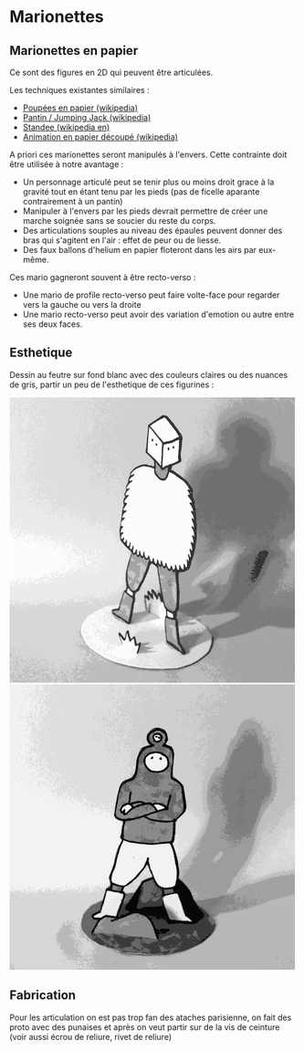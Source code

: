 # Marionettes

## Marionettes en papier

Ce sont des figures en 2D qui peuvent être articulées.

Les techniques existantes similaires :

- [Poupées en papier (wikipedia)](https://fr.wikipedia.org/wiki/Poup%C3%A9e_en_papier)
- [Pantin / Jumping Jack (wikipedia)](https://fr.wikipedia.org/wiki/Poup%C3%A9e_en_papier)
- [Standee (wikipedia en)](https://en.wikipedia.org/wiki/Standee)
- [Animation en papier découpé (wikipedia)](https://fr.wikipedia.org/wiki/Animation_de_papiers_d%C3%A9coup%C3%A9s)

A priori ces marionettes seront manipulés à l'envers. Cette contrainte doit être utilisée à notre avantage :
- Un personnage articulé peut se tenir plus ou moins droit grace à la gravité tout en étant tenu par les pieds (pas de ficelle aparante contrairement à un pantin)
- Manipuler à l'envers par les pieds devrait permettre de créer une marche soignée sans se soucier du reste du corps.
- Des articulations souples au niveau des épaules peuvent donner des bras qui s'agitent en l'air : effet de peur ou de liesse.
- Des faux ballons d'helium en papier floteront dans les airs par eux-même.

Ces mario gagneront souvent à être recto-verso :
- Une mario de profile recto-verso peut faire volte-face pour regarder vers la gauche ou vers la droite
- Une mario recto-verso peut avoir des variation d'emotion ou autre entre ses deux faces.

## Esthetique

Dessin au feutre sur fond blanc avec des couleurs claires ou des nuances de gris, partir un peu de l'esthetique de ces figurines :

![Figurine en papier](../img/figurine1.gif) ![Alt text](../img/figurine2.gif)

## Fabrication

Pour les articulation on est pas trop fan des ataches parisienne, on fait des proto avec des punaises et après on veut partir sur de la vis de ceinture (voir aussi écrou de reliure, rivet de reliure)

